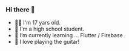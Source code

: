 ### Hi there 👋

- 💁‍♂️ I'm 17 yars old.
- 🏫 I'm a high school student.
- 🌱 I’m currently learning ... Flutter / Firebase
- 💓 I love playing the guitar!
